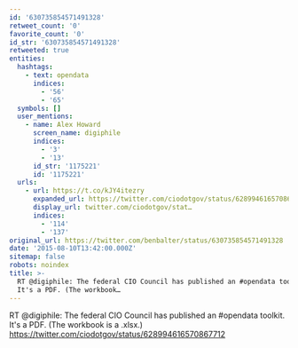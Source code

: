 ```yaml
---
id: '630735854571491328'
retweet_count: '0'
favorite_count: '0'
id_str: '630735854571491328'
retweeted: true
entities:
  hashtags:
    - text: opendata
      indices:
        - '56'
        - '65'
  symbols: []
  user_mentions:
    - name: Alex Howard
      screen_name: digiphile
      indices:
        - '3'
        - '13'
      id_str: '1175221'
      id: '1175221'
  urls:
    - url: https://t.co/kJY4itezry
      expanded_url: https://twitter.com/ciodotgov/status/628994616570867712
      display_url: twitter.com/ciodotgov/stat…
      indices:
        - '114'
        - '137'
original_url: https://twitter.com/benbalter/status/630735854571491328
date: '2015-08-10T13:42:00.000Z'
sitemap: false
robots: noindex
title: >-
  RT @digiphile: The federal CIO Council has published an #opendata toolkit.
  It's a PDF. (The workbook…
---
```


RT @digiphile: The federal CIO Council has published an #opendata toolkit. It's a PDF. (The workbook is a .xlsx.) https://twitter.com/ciodotgov/status/628994616570867712